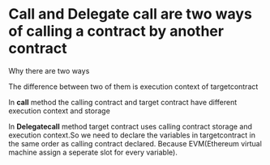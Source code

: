
# Call and Delegate call are two ways of calling a contract by another contract

Why there are two ways

The difference between two of them is execution context of targetcontract

In **call** method the calling contract and target contract have different execution context and storage

In **Delegatecall** method target contract uses calling contract storage and execution context.So we need to declare the variables in targetcontract in the same order as calling contract declared. Because EVM(Ethereum virtual machine assign a seperate slot for every variable).



